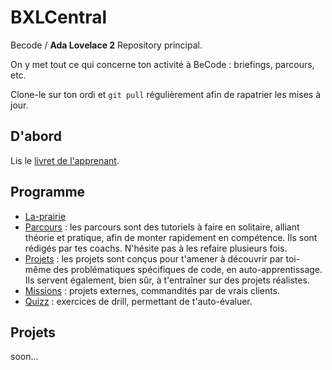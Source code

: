 # BXLCentral
Becode / __Ada Lovelace 2__ Repository principal.

On y met tout ce qui concerne ton activité à BeCode : briefings, parcours, etc.

Clone-le sur ton ordi et `git pull` régulièrement afin de rapatrier les mises à jour.

## D'abord

Lis le [livret de l'apprenant](./Livret-apprenant-A_LIRE.pdf).

## Programme

- [La-prairie](/La-prairie/)
- [Parcours](/Parcours)  : les parcours sont des tutoriels à faire en solitaire, alliant théorie et pratique, afin de monter rapidement en compétence. Ils sont rédigés par tes coachs.  N'hésite pas à les refaire plusieurs fois.  
- [Projets](/Projects) : les projets sont conçus pour t'amener à découvrir par toi-même des problématiques spécifiques de code, en auto-apprentissage. Ils servent également, bien sûr, à t'entraîner sur des projets réalistes.
- [Missions](/Missions) : projets externes, commandités par de vrais clients.
- [Quizz](/Quizz) : exercices de drill, permettant de t'auto-évaluer.

## Projets
soon...
